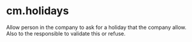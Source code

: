 # cm.holidays
Allow person in the company to ask for a holiday that the company allow. Also to the responsible to validate this or refuse.
